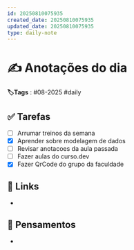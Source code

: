 ```yaml
---
id: 20250810075935
created_date: 20250810075935
updated_date: 20250810075935
type: daily-note
---
```


# ✍️ Anotações do dia
**🏷️Tags** : #08-2025 #daily
## ✅ Tarefas
- [ ]  Arrumar treinos da semana
- [x] Aprender sobre modelagem de dados
- [ ] Revisar anotacoes da aula passada
- [ ] Fazer aulas do curso.dev
- [x] Fazer QrCode do grupo da faculdade
## 🔗 Links
- 
## 🧠 Pensamentos
- 